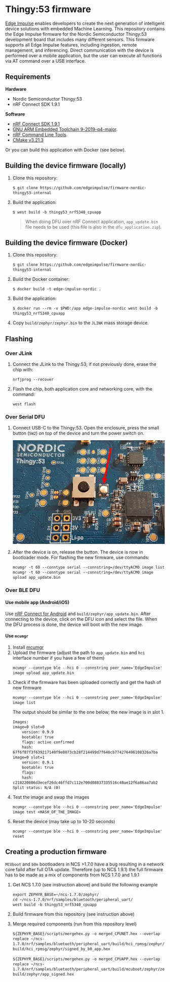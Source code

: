 # Thingy:53 firmware

[Edge Impulse](https://www.edgeimpulse.com) enables developers to create the next generation of intelligent device solutions with embedded Machine Learning. This repository contains the Edge Impulse firmware for the Nordic Semiconductor Thingy:53 development board that includes many different sensors. This firmware supports all Edge Impulse features, including ingestion, remote management, and inferencing. Direct communication with the device is performed over a mobile application, but the user can execute all functions via AT command over a USB interface. 

## Requirements

**Hardware**

* Nordic Semiconductor Thingy:53
* nRF Connect SDK 1.9.1

**Software**

* [nRF Connect SDK 1.9.1](https://www.nordicsemi.com/Software-and-tools/Software/nRF-Connect-SDK)
* [GNU ARM Embedded Toolchain 9-2019-q4-major](https://developer.arm.com/tools-and-software/open-source-software/developer-tools/gnu-toolchain/gnu-rm/downloads).
* [nRF Command Line Tools](https://www.nordicsemi.com/Software-and-tools/Development-Tools/nRF-Command-Line-Tools/Download).
* [CMake v3.21.3](https://cmake.org/download/)

Or you can build this application with Docker (see below).

## Building the device firmware (locally)

1. Clone this repository:

    ```
    $ git clone https://github.com/edgeimpulse/firmware-nordic-thingy53-internal
    ```

2. Build the application:

    ```
    $ west build -b thingy53_nrf5340_cpuapp
    ```

    > When doing DFU over nRF Connect application, `app_update.bin` file needs to be used (this file is also in the `dfu_application.zip`).

## Building the device firmware (Docker)

1. Clone this repository:

    ```
    $ git clone https://github.com/edgeimpulse/firmware-nordic-thingy53-internal
    ```

1. Build the Docker container:

    ```
    $ docker build -t edge-impulse-nordic .
    ```

1. Build the application:

    ```
    $ docker run --rm -v $PWD:/app edge-impulse-nordic west build -b thingy53_nrf5340_cpuapp
    ```

1. Copy `build/zephyr/zephyr.bin` to the `JLINK` mass storage device.

## Flashing

### Over JLink

1. Connect the JLink to the Thingy:53; if not previously done, erase the chip with:

    ```
    nrfjprog --recover
    ```  

1. Flash the chip, both application core and networking core, with the command: 

    ```
    west flash
    ```

### Over Serial DFU

1. Connect USB-C to the Thingy:53. Open the enclosure, press the small button (`SW2`) on top of the device and turn the power switch on.

    ![Recovery button location](./docs/recovery-button.png)

1. After the device is on, release the button. The device is now in bootloader mode. For flashing the new firmware, use commands:

    ```
    mcumgr -t 60 --conntype serial --connstring=/dev/ttyACM0 image list
    mcumgr -t 60 --conntype serial --connstring=/dev/ttyACM0 image upload app_update.bin
    ```

### Over BLE DFU

#### Use mobile app (Android/iOS)

Use [nRF Connect for Android](https://play.google.com/store/apps/details?id=no.nordicsemi.android.mcp) and `build/zephyr/app_update.bin`. After connecting to the device, click on the DFU icon and select the file. When the DFU process is done, the device will boot with the new image. 

#### Use `mcumgr`

1. Install [mcumgr](https://docs.zephyrproject.org/latest/guides/device_mgmt/mcumgr.html)
1. Upload the firmware (adjust the path to `app_update.bin` and `hci` interface number if you have a few of them)
    ```
    mcumgr --conntype ble --hci 0 --connstring peer_name='EdgeImpulse' image upload app_update.bin
    ```
1. Check if the firmware has been uploaded correctly and get the hash of new firmware
    ```
    mcumgr --conntype ble --hci 0 --connstring peer_name='EdgeImpulse' image list
    ```
    The output should be similar to the one below; the new image is in slot 1.
    ```
    Images:
    image=0 slot=0
        version: 0.9.9
        bootable: true
        flags: active confirmed
        hash: 67f6f87f3f639217140f9e8073cb28f214499d7f646cb774276496108326a7ba
    image=0 slot=1
        version: 0.9.1
        bootable: true
        flags: 
        hash: c218220606d3ecef26dc46ffd7c112e700d08837335516c40ae12f6a86aa7ab2
    Split status: N/A (0)
    ```
1. Test the image and swap the images
    ```
    mcumgr --conntype ble --hci 0 --connstring peer_name='EdgeImpulse' image test <HASH_OF_THE_IMAGE>
    ```
1. Reset the device (may take up to 10-20 seconds)
    ```
    mcumgr --conntype ble --hci 0 --connstring peer_name='EdgeImpulse' reset
    ```

## Creating a production firmware

`MCUboot` and `b0n` bootloaders in NCS >1.7.0 have a bug resulting in a network core faild after full OTA update. Therefore (up to NCS 1.9.1) the full firmware has to be made as a mix of components from NCS 1.7.0 and 1.9.1

1. Get NCS 1.7.0 (see instruction above) and build the following example

    ```
    export ZEPHYR_BASE=~/ncs-1.7.0/zephyr/
    cd ~/ncs-1.7.0/nrf/samples/bluetooth/peripheral_uart/
    west build -b thingy53_nrf5340_cpuapp
    ```

1. Build firmware from this repository (see instruction above)
1. Merge required components (run from this repository level)

    ```
    ${ZEPHYR_BASE}/scripts/mergehex.py -o merged_CPUNET.hex --overlap replace ~/ncs-1.7.0/nrf/samples/bluetooth/peripheral_uart/build/hci_rpmsg/zephyr/b0n_container.hex build/hci_rpmsg/zephyr/signed_by_b0_app.hex

    ${ZEPHYR_BASE}/scripts/mergehex.py -o merged_CPUAPP.hex --overlap replace ~/ncs-1.7.0/nrf/samples/bluetooth/peripheral_uart/build/mcuboot/zephyr/zephyr.hex build/zephyr/app_signed.hex
    ```
